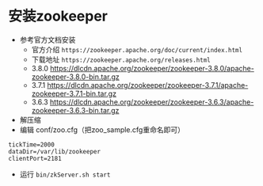 # 安装zookeeper

- 参考官方文档安装
  - 官方介绍
    `https://zookeeper.apache.org/doc/current/index.html`
  - 下载地址
  `https://zookeeper.apache.org/releases.html`
  - 3.8.0
  https://dlcdn.apache.org/zookeeper/zookeeper-3.8.0/apache-zookeeper-3.8.0-bin.tar.gz
  - 3.7.1
    https://dlcdn.apache.org/zookeeper/zookeeper-3.7.1/apache-zookeeper-3.7.1-bin.tar.gz
  - 3.6.3
  https://dlcdn.apache.org/zookeeper/zookeeper-3.6.3/apache-zookeeper-3.6.3-bin.tar.gz
- 解压缩
- 编辑 conf/zoo.cfg（把zoo_sample.cfg重命名即可）
```
tickTime=2000
dataDir=/var/lib/zookeeper
clientPort=2181
```
- 运行 `bin/zkServer.sh start`

